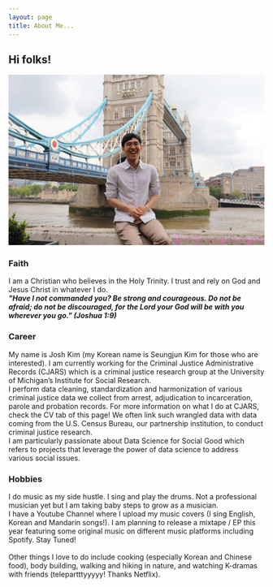 ```yaml
---
layout: page
title: About Me...
---
```


## Hi folks!

![Me in London!](/assets/img/IMG_4301.jpg)

### Faith

I am a Christian who believes in the Holy Trinity. I trust and rely on God and Jesus Christ in whatever I do. <br>
***"Have I not commanded you? Be strong and courageous. Do not be afraid; do not be discouraged, for the Lord your God will be with you wherever you go." (Joshua 1:9)***

### Career

My name is Josh Kim (my Korean name is Seungjun Kim for those who are interested). I am currently working for the Criminal Justice Administrative Records (CJARS) which is a criminal justice research group at the University of Michigan’s Institute for Social Research. <br>
I perform data cleaning, standardization and harmonization of various criminal justice data we collect from arrest, adjudication to incarceration, parole and probation records. For more information on what I do at CJARS, check the CV tab of this page! We often link such wrangled data with data coming from the U.S. Census Bureau, our partnership institution, to conduct criminal justice research. <br>
I am particularly passionate about Data Science for Social Good which refers to projects that leverage the power of data science to address various social issues. 

### Hobbies

I do music as my side hustle. I sing and play the drums. Not a professional musician yet but I am taking baby steps to grow as a musician.<br>
I have a Youtube Channel where I upload my music covers (I sing English, Korean and Mandarin songs!). I am planning to release a mixtape / EP this year featuring some original music on different music platforms including Spotify. Stay Tuned! <br><br>
Other things I love to do include cooking (especially Korean and Chinese food), body building, walking and hiking in nature, and watching K-dramas with friends (telepartttyyyyy! Thanks Netflix).































